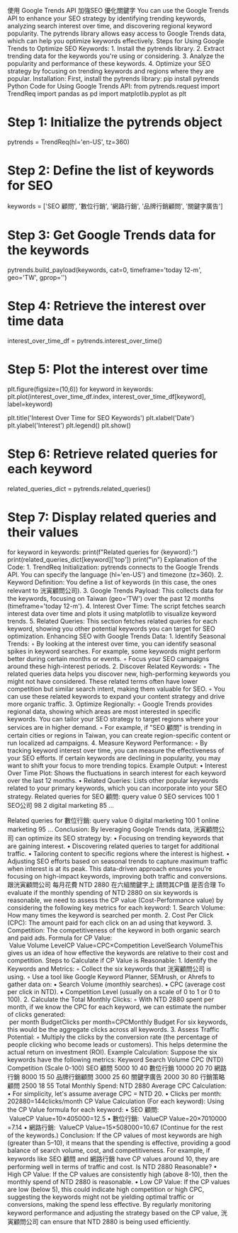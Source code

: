 使用 Google Trends API 加強SEO 優化關鍵字
You can use the Google Trends API to enhance your SEO strategy by identifying trending keywords, analyzing search interest over time, and discovering regional keyword popularity. The pytrends library allows easy access to Google Trends data, which can help you optimize keywords effectively.
Steps for Using Google Trends to Optimize SEO Keywords:
    1. Install the pytrends library.
    2. Extract trending data for the keywords you're using or considering.
    3. Analyze the popularity and performance of these keywords.
    4. Optimize your SEO strategy by focusing on trending keywords and regions where they are popular.
Installation:
First, install the pytrends library:
pip install pytrends
Python Code for Using Google Trends API:
from pytrends.request import TrendReq
import pandas as pd
import matplotlib.pyplot as plt

# Step 1: Initialize the pytrends object
pytrends = TrendReq(hl='en-US', tz=360)

# Step 2: Define the list of keywords for SEO
keywords = ['SEO 顧問', '數位行銷', '網路行銷', '品牌行銷顧問', '關鍵字廣告']

# Step 3: Get Google Trends data for the keywords
pytrends.build_payload(keywords, cat=0, timeframe='today 12-m', geo='TW', gprop='')

# Step 4: Retrieve the interest over time data
interest_over_time_df = pytrends.interest_over_time()

# Step 5: Plot the interest over time
plt.figure(figsize=(10,6))
for keyword in keywords:
    plt.plot(interest_over_time_df.index, interest_over_time_df[keyword], label=keyword)
    
plt.title('Interest Over Time for SEO Keywords')
plt.xlabel('Date')
plt.ylabel('Interest')
plt.legend()
plt.show()

# Step 6: Retrieve related queries for each keyword
related_queries_dict = pytrends.related_queries()

# Step 7: Display related queries and their values
for keyword in keywords:
    print(f"Related queries for {keyword}:")
    print(related_queries_dict[keyword]['top'])
    print("\n")
Explanation of the Code:
    1. TrendReq Initialization: pytrends connects to the Google Trends API. You can specify the language (hl='en-US') and timezone (tz=360).
    2. Keyword Definition: You define a list of keywords (in this case, the ones relevant to 洸寅顧問公司).
    3. Google Trends Payload: This collects data for the keywords, focusing on Taiwan (geo='TW') over the past 12 months (timeframe='today 12-m').
    4. Interest Over Time: The script fetches search interest data over time and plots it using matplotlib to visualize keyword trends.
    5. Related Queries: This section fetches related queries for each keyword, showing you other potential keywords you can target for SEO optimization.
Enhancing SEO with Google Trends Data:
    1. Identify Seasonal Trends:
        ◦ By looking at the interest over time, you can identify seasonal spikes in keyword searches. For example, some keywords might perform better during certain months or events.
        ◦ Focus your SEO campaigns around these high-interest periods.
    2. Discover Related Keywords:
        ◦ The related queries data helps you discover new, high-performing keywords you might not have considered. These related terms often have lower competition but similar search intent, making them valuable for SEO.
        ◦ You can use these related keywords to expand your content strategy and drive more organic traffic.
    3. Optimize Regionally:
        ◦ Google Trends provides regional data, showing which areas are most interested in specific keywords. You can tailor your SEO strategy to target regions where your services are in higher demand.
        ◦ For example, if "SEO 顧問" is trending in certain cities or regions in Taiwan, you can create region-specific content or run localized ad campaigns.
    4. Measure Keyword Performance:
        ◦ By tracking keyword interest over time, you can measure the effectiveness of your SEO efforts. If certain keywords are declining in popularity, you may want to shift your focus to more trending topics.
Example Output:
    • Interest Over Time Plot: Shows the fluctuations in search interest for each keyword over the last 12 months.
    • Related Queries: Lists other popular keywords related to your primary keywords, which you can incorporate into your SEO strategy.
Related queries for SEO 顧問:
               query  value
0      SEO services     100
1         SEO公司         98
2   digital marketing    85
...

Related queries for 數位行銷:
               query  value
0       digital marketing    100
1        online marketing     95
...
Conclusion:
By leveraging Google Trends data, 洸寅顧問公司 can optimize its SEO strategy by:
    • Focusing on trending keywords that are gaining interest.
    • Discovering related queries to target for additional traffic.
    • Tailoring content to specific regions where the interest is highest.
    • Adjusting SEO efforts based on seasonal trends to capture maximum traffic when interest is at its peak.
This data-driven approach ensures you're focusing on high-impact keywords, improving both traffic and conversions.
跟洸寅顧問公司 每月花費 NTD 2880 在六組關鍵字上 請問其CP值 是否合理
To evaluate if the monthly spending of NTD 2880 on six keywords is reasonable, we need to assess the CP value (Cost-Performance value) by considering the following key metrics for each keyword:
    1. Search Volume: How many times the keyword is searched per month.
    2. Cost Per Click (CPC): The amount paid for each click on an ad using that keyword.
    3. Competition: The competitiveness of the keyword in both organic search and paid ads.
Formula for CP Value:
 Value Volume LevelCP Value=CPC×Competition LevelSearch Volume​
This gives us an idea of how effective the keywords are relative to their cost and competition.
Steps to Calculate if CP Value is Reasonable:
    1. Identify the Keywords and Metrics:
        ◦ Collect the six keywords that 洸寅顧問公司 is using.
        ◦ Use a tool like Google Keyword Planner, SEMrush, or Ahrefs to gather data on:
            ▪ Search Volume (monthly searches).
            ▪ CPC (average cost per click in NTD).
            ▪ Competition Level (usually on a scale of 0 to 1 or 0 to 100).
    2. Calculate the Total Monthly Clicks:
        ◦ With NTD 2880 spent per month, if we know the CPC for each keyword, we can estimate the number of clicks generated:
        per month BudgetClicks per month=CPCMonthly Budget​
       For six keywords, this would be the aggregate clicks across all keywords.
    3. Assess Traffic Potential:
        ◦ Multiply the clicks by the conversion rate (the percentage of people clicking who become leads or customers). This helps determine the actual return on investment (ROI).
Example Calculation:
Suppose the six keywords have the following metrics:
Keyword	Search Volume	CPC (NTD)	Competition (Scale 0-100)
SEO 顧問	5000	10	40
數位行銷	10000	20	70
網路行銷	8000	15	50
品牌行銷顧問	3000	25	60
關鍵字廣告	2000	30	80
行銷策略顧問	2500	18	55
Total Monthly Spend: NTD 2880
Average CPC Calculation:
    • For simplicity, let's assume average CPC = NTD 20.
    • Clicks per month:
202880​=144clicks/month
CP Value Calculation (For each keyword):
Using the CP Value formula for each keyword:
    • SEO 顧問:  ValueCP Value=10×405000​=12.5
    • 數位行銷:  ValueCP Value=20×7010000​=7.14
    • 網路行銷:  ValueCP Value=15×508000​=10.67
(Continue for the rest of the keywords.)
Conclusion:
If the CP values of most keywords are high (greater than 5–10), it means that the spending is effective, providing a good balance of search volume, cost, and competitiveness. For example, if keywords like SEO 顧問 and 網路行銷 have CP values around 10, they are performing well in terms of traffic and cost.
Is NTD 2880 Reasonable?
    • High CP Value: If the CP values are consistently high (above 8-10), then the monthly spend of NTD 2880 is reasonable.
    • Low CP Value: If the CP values are low (below 5), this could indicate high competition or high CPC, suggesting the keywords might not be yielding optimal traffic or conversions, making the spend less effective.
By regularly monitoring keyword performance and adjusting the strategy based on the CP value, 洸寅顧問公司 can ensure that NTD 2880 is being used efficiently.
